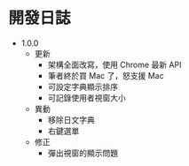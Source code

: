 # 開發日誌

- 1.0.0
  - 更新
    - 架構全面改寫，使用 Chrome 最新 API
    - 筆者終於買 Mac 了，怒支援 Mac
    - 可設定字典顯示排序
    - 可記錄使用者視窗大小
  - 異動
    - 移除日文字典
    - 右鍵選單
  - 修正
    - 彈出視窗的顯示問題